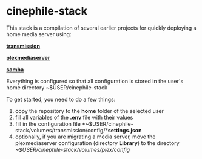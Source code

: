 # cinephile-stack
This stack is a compilation of several earlier projects for quickly deploying a home media server using:

**[transmission](https://github.com/Monderlog/transmission-docker/?target=_blank)**

**[plexmediaserver](https://github.com/Monderlog/plexmediaserver-docker/?target=_blank)**

**[samba](https://github.com/Monderlog/samba-docker/?target=_blank)**

Everything is configured so that all configuration is stored in the user's home directory ~$USER/cinephile-stack

To get started, you need to do a few things:
1. copy the repository to the **home** folder of the selected user
2. fill all variables of the **.env** file with their values
3. fill in the configuration file *~$USER/cinephile-stack/volumes/transmission/config/***settings.json**
4. optionally, if you are migrating a media server, move the plexmediaserver configuration (directory **Library**) to the directory *~$USER/cinephile-stack/volumes/plex/config*